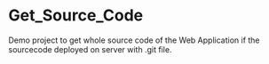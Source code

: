 # Get_Source_Code
Demo project to get whole source code of the Web Application if the sourcecode deployed on server with .git file.
